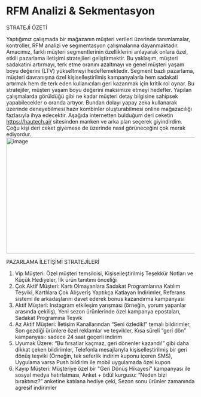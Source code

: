 # RFM Analizi & Sekmentasyon
STRATEJİ ÖZETİ

Yaptığımız çalışmada bir mağazanın müşteri verileri üzerinde tanımlamalar, kontroller, RFM analizi ve segmentasyon çalışmalarına dayanmaktadır. Amacımız, farklı müşteri segmentlerinin özelliklerini anlayarak onlara özel, etkili pazarlama iletişimi stratejileri geliştirmektir. Bu yaklaşım, müşteri sadakatini artırmayı, terk etme oranını azaltmayı ve genel müşteri yaşam boyu değerini (LTV) yükseltmeyi hedeflemektedir.
Segment bazlı pazarlama, müşteri davranışına özel kişiselleştirilmiş kampanyalarla hem sadakati artırmak hem de terk eden kullanıcıları geri kazanmak için kritik rol oynar. Bu stratejiler, müşteri yaşam boyu değerini maksimize etmeyi hedefler. Yapılan çalışmalarda görüldüğü gibi ne kadar müşteri detay bilgisine sahipsek yapabilecekler o oranda artıyor. Bundan dolayı yapay zeka kullanarak üzerinde deneyebilmesi hazır kombinler oluşturabilmesi online mağazacılığı fazlasıyla ihya edecektir. Aşağıda internetten bulduğum deri ceketin https://hautech.ai/ sitesinden manken ve arka plan seçerek giyindirdim. Çoğu kişi deri ceket giyemese de üzerinde nasıl görüneceğini çok merak ediyordur.
 <img width="992" height="311" alt="image" src="https://github.com/user-attachments/assets/a49232b7-ea45-44ad-b05d-fe57d257b0e7" />


PAZARLAMA İLETİŞİMİ STRATEJİLERİ
1. Vip Müşteri: Özel müşteri temsilcisi, Kişiselleştirilmiş Teşekkür Notları ve Küçük Hediyeler, İlk ürün tanıtımı önceliği
2. Çok Aktif Müşteri: Kartı Olmayanlara Sadakat Programlarına Katılım Teşviki, Kartlılara Çok Alışveriş Yaptıkça Katlayan İndirimler, Referans sistemi ile arkadaşlarını davet ederek bonus kazandırma kampanyası
3. Aktif Müşteri: Instagram etkileşim yarışması (örneğin, yorum yapanlar arasında çekiliş), Yeni sezon ürünlerinde özel kampanya epostaları, Sadakat Programına Teşvik
4. Az Aktif Müşteri: İletişim Kanallarından “Seni özledik!” temalı bildirimler, Son gezdiği ürünlere özel reklamlar ve teşvikler, Kısa süreli “geri dön” kampanyası: sadece 24 saat geçerli indirim
5. Uyumak Üzere: “Bu fırsatlar kaçmaz, geri dönenler kazandı!” gibi daha dikkat çeken bildirimler, Telefonla mesajlarıyla kişiselleştirilmiş bir geri dönüş teşviki (Örneğin, tek seferlik indirim kuponu içeren SMS), Uygulama varsa Push bildirim ile mobil uygulamada özel kupon
6. Kayıp Müşteri: Müşteriye özel bir "Geri Dönüş Hikayesi" kampanyası ile sosyal medya hatırlatması, Anket + ödül kurgusu: “Neden bizi bıraktınız?” anketine katılana hediye çeki, Sezon sonu ürünler zamanında agresif indirimler
